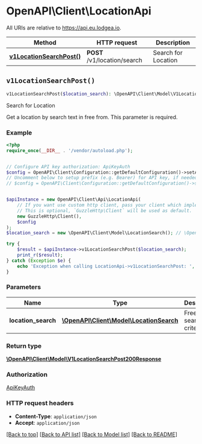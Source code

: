# OpenAPI\Client\LocationApi

All URIs are relative to https://api.eu.lodgea.io.

Method | HTTP request | Description
------------- | ------------- | -------------
[**v1LocationSearchPost()**](LocationApi.md#v1LocationSearchPost) | **POST** /v1/location/search | Search for Location


## `v1LocationSearchPost()`

```php
v1LocationSearchPost($location_search): \OpenAPI\Client\Model\V1LocationSearchPost200Response
```

Search for Location

Get a location by search text in free from. This parameter is required.

### Example

```php
<?php
require_once(__DIR__ . '/vendor/autoload.php');


// Configure API key authorization: ApiKeyAuth
$config = OpenAPI\Client\Configuration::getDefaultConfiguration()->setApiKey('apiKey', 'YOUR_API_KEY');
// Uncomment below to setup prefix (e.g. Bearer) for API key, if needed
// $config = OpenAPI\Client\Configuration::getDefaultConfiguration()->setApiKeyPrefix('apiKey', 'Bearer');


$apiInstance = new OpenAPI\Client\Api\LocationApi(
    // If you want use custom http client, pass your client which implements `GuzzleHttp\ClientInterface`.
    // This is optional, `GuzzleHttp\Client` will be used as default.
    new GuzzleHttp\Client(),
    $config
);
$location_search = new \OpenAPI\Client\Model\LocationSearch(); // \OpenAPI\Client\Model\LocationSearch | Free-text search criteria

try {
    $result = $apiInstance->v1LocationSearchPost($location_search);
    print_r($result);
} catch (Exception $e) {
    echo 'Exception when calling LocationApi->v1LocationSearchPost: ', $e->getMessage(), PHP_EOL;
}
```

### Parameters

Name | Type | Description  | Notes
------------- | ------------- | ------------- | -------------
 **location_search** | [**\OpenAPI\Client\Model\LocationSearch**](../Model/LocationSearch.md)| Free-text search criteria |

### Return type

[**\OpenAPI\Client\Model\V1LocationSearchPost200Response**](../Model/V1LocationSearchPost200Response.md)

### Authorization

[ApiKeyAuth](../../README.md#ApiKeyAuth)

### HTTP request headers

- **Content-Type**: `application/json`
- **Accept**: `application/json`

[[Back to top]](#) [[Back to API list]](../../README.md#endpoints)
[[Back to Model list]](../../README.md#models)
[[Back to README]](../../README.md)
